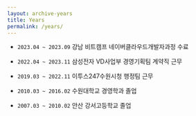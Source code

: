 ```yaml
---
layout: archive-years
title: Years
permalink: /years/
---
```


- `2023.04 ~ 2023.09` 강남 비트캠프 네이버클라우드개발자과정 수료  
  
- `2022.04 ~ 2023.11` 삼성전자 VD사업부 경영기획팀 계약직 근무  
- `2019.03 ~ 2022.11` 이투스247수원시청 행정팀 근무  

- `2010.03 ~ 2016.02` 수원대학교 경영학과 졸업  
- `2007.03 ~ 2010.02` 안산 강서고등학교 졸업  
  
  

